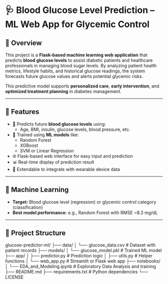 # 🩺 Blood Glucose Level Prediction – ML Web App for Glycemic Control

## 🧭 Overview

This project is a **Flask-based machine learning web application** that predicts **blood glucose levels** to assist diabetic patients and healthcare professionals in managing blood sugar levels. By analyzing patient health metrics, lifestyle habits, and historical glucose readings, the system forecasts future glucose values and alerts potential glycemic risks.

This predictive model supports **personalized care**, **early intervention**, and **optimized treatment planning** in diabetes management.

---

## 🚀 Features

- 🔢 Predicts future **blood glucose levels** using:
  - Age, BMI, insulin, glucose levels, blood pressure, etc.
- 🤖 Trained using **ML models** like:
  - Random Forest
  - XGBoost
  - SVM or Linear Regression
- 🌐 Flask-based web interface for easy input and prediction
- 📊 Real-time display of prediction result
- 📁 Extendable to integrate with wearable device data

---

## 🧠 Machine Learning

- **Target:** Blood glucose level (regression) or glycemic control category (classification)
- **Best model performance:** e.g., Random Forest with RMSE ~8.3 mg/dL

---

## 📁 Project Structure
glucose-predictor-ml/
├── data/
│   └── glucose_data.csv             # Dataset with patient records
├── models/
│   └── glucose_model.pkl            # Trained ML model
├── app/
│   ├── predictor.py                 # Prediction logic
│   ├── utils.py                     # Helper functions
│   └── web_app.py                   # Streamlit or Flask web app
├── notebooks/
│   └── EDA_and_Modeling.ipynb       # Exploratory Data Analysis and training
├── README.md
├── requirements.txt                 # Python dependencies
└── LICENSE